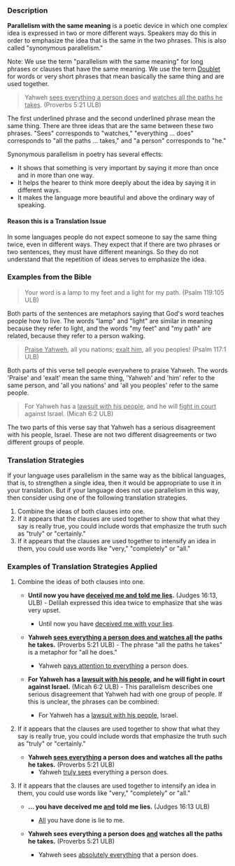 
### Description

**Parallelism with the same meaning** is a poetic device in which one complex idea is expressed in two or more different ways. Speakers may do this in order to emphasize the idea that is the same in the two phrases. This is also called "synonymous parallelism."

Note: We use the term "parallelism with the same meaning" for long phrases or clauses that have the same meaning.  We use the term  [Doublet](../figs-doublet/01.md) for words or very short phrases that mean basically the same thing and are used together.
>Yahweh <u>sees everything a person does</u> and <u>watches all the paths he takes</u>. (Proverbs 5:21 ULB)

The first underlined phrase and the second underlined phrase mean the same thing. There are three ideas that are the same between these two phrases. "Sees" corresponds to "watches," "everything ... does" corresponds to "all the paths ... takes," and "a person" corresponds to "he."

Synonymous parallelism in poetry has several effects:

* It shows that something is very important by saying it more than once and in more than one way.
* It helps the hearer to think more deeply about the idea by saying it in different ways.
* It makes the language more beautiful and above the ordinary way of speaking.

#### Reason this is a Translation Issue

In some languages people do not expect someone to say the same thing twice, even in different ways. They expect that if there are two phrases or two sentences, they must have different meanings. So they  do not understand that the repetition of ideas serves to emphasize the idea.

### Examples from the Bible

>Your word is a lamp to my feet and a light for my path. (Psalm 119:105 ULB)

Both parts of the sentences are metaphors saying that God's word teaches people how to live. The words "lamp" and "light" are similar in meaning because they refer to light, and the words "my feet" and "my path" are related, because they refer to a person walking.
><u>Praise Yahweh</u>, all you nations; <u>exalt him</u>, all you peoples! (Psalm 117:1 ULB)

Both parts of this verse tell people everywhere to praise Yahweh. The words 'Praise' and 'exalt' mean the same thing, 'Yahweh' and 'him' refer to the same person, and 'all you nations' and 'all you peoples' refer to the same people.
>For Yahweh has a <u>lawsuit with his people</u>, and he will <u>fight in court</u> against Israel. (Micah 6:2 ULB)

The two parts of this verse say that Yahweh has a serious disagreement with his people, Israel. These are not two different disagreements or two different groups of people.

### Translation Strategies

If your language uses parallelism in the same way as the biblical languages, that is, to strengthen a single idea, then it would be appropriate to use it in your translation. But if your language does not use parallelism in this way, then consider using one of the following translation strategies.

1. Combine the ideas of both clauses into one.
1. If it appears that the clauses are used together to show that what they say is really true, you could include words that emphasize the truth such as "truly" or "certainly."
1. If it appears that the clauses are used together to intensify an idea in them, you could use words like "very," "completely" or "all."

### Examples of Translation Strategies Applied

1. Combine the ideas of both clauses into one.

    * **Until now you have <u>deceived me and told me lies</u>.** (Judges 16:13, ULB) - Delilah expressed this idea twice to emphasize that she was very upset.
        * Until now you have <u>deceived me with your lies</u>.

    * **Yahweh <u>sees everything a person does and watches all</u> the paths he takes.** (Proverbs 5:21 ULB) - The phrase "all the paths he takes" is a metaphor for "all he does."
        * Yahweh <u>pays attention to everything</u> a person does.

    * **For Yahweh has a <u>lawsuit with his people</u>, and he will fight in court against Israel.** (Micah 6:2 ULB) - This parallelism describes one serious disagreement that Yahweh had with one group of people. If this is unclear, the phrases can be combined:
        * For Yahweh has a <u>lawsuit with his people</u>, Israel.

1. If it appears that the clauses are used together to show that what they say is really true, you could include words that emphasize the truth such as "truly" or "certainly."

    * **Yahweh <u>sees everything</u> a person does and watches all the paths he takes.** (Proverbs 5:21 ULB)
        * Yahweh <u>truly sees</u> everything a person does.

1. If it appears that the clauses are used together to intensify an idea in them, you could use words like "very," "completely" or "all."

    * **... you have deceived me <u>and</u> told me lies.** (Judges 16:13 ULB)
        * <u>All</u> you have done is lie to me.

    * **Yahweh sees everything a person does <u>and</u> watches all the paths he takes.** (Proverbs 5:21 ULB)
        * Yahweh sees <u>absolutely everything</u> that a person does.

